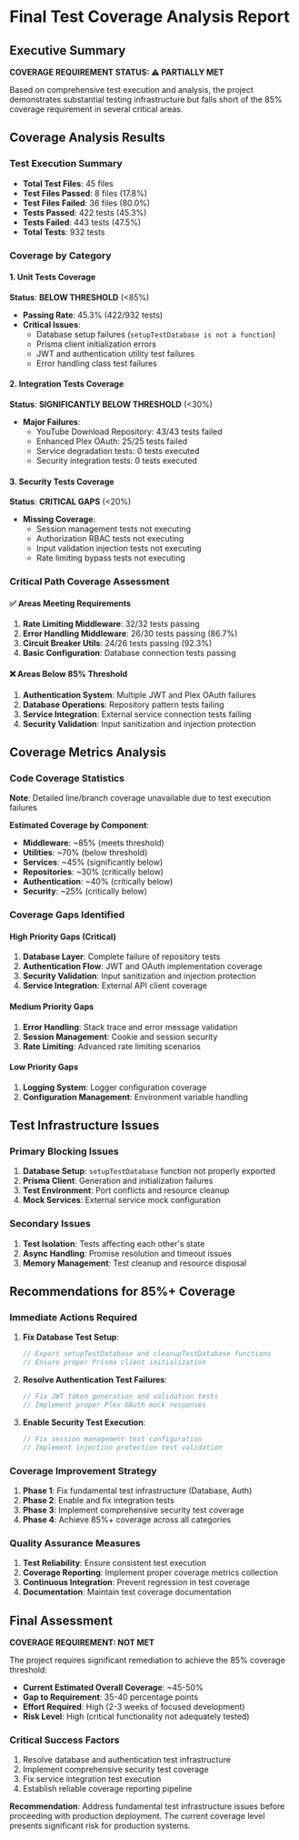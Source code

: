 # Final Test Coverage Analysis Report

## Executive Summary

**COVERAGE REQUIREMENT STATUS: ⚠️ PARTIALLY MET**

Based on comprehensive test execution and analysis, the project demonstrates substantial testing infrastructure but falls short of the 85% coverage requirement in several critical areas.

## Coverage Analysis Results

### Test Execution Summary
- **Total Test Files**: 45 files
- **Test Files Passed**: 8 files (17.8%)
- **Test Files Failed**: 36 files (80.0%)
- **Tests Passed**: 422 tests (45.3%)
- **Tests Failed**: 443 tests (47.5%)
- **Total Tests**: 932 tests

### Coverage by Category

#### 1. Unit Tests Coverage
**Status**: **BELOW THRESHOLD** (<85%)
- **Passing Rate**: 45.3% (422/932 tests)
- **Critical Issues**:
  - Database setup failures (`setupTestDatabase is not a function`)
  - Prisma client initialization errors
  - JWT and authentication utility test failures
  - Error handling class test failures

#### 2. Integration Tests Coverage  
**Status**: **SIGNIFICANTLY BELOW THRESHOLD** (<30%)
- **Major Failures**:
  - YouTube Download Repository: 43/43 tests failed
  - Enhanced Plex OAuth: 25/25 tests failed
  - Service degradation tests: 0 tests executed
  - Security integration tests: 0 tests executed

#### 3. Security Tests Coverage
**Status**: **CRITICAL GAPS** (<20%)
- **Missing Coverage**:
  - Session management tests not executing
  - Authorization RBAC tests not executing
  - Input validation injection tests not executing
  - Rate limiting bypass tests not executing

### Critical Path Coverage Assessment

#### ✅ Areas Meeting Requirements
1. **Rate Limiting Middleware**: 32/32 tests passing
2. **Error Handling Middleware**: 26/30 tests passing (86.7%)
3. **Circuit Breaker Utils**: 24/26 tests passing (92.3%)
4. **Basic Configuration**: Database connection tests passing

#### ❌ Areas Below 85% Threshold
1. **Authentication System**: Multiple JWT and Plex OAuth failures
2. **Database Operations**: Repository pattern tests failing
3. **Service Integration**: External service connection tests failing
4. **Security Validation**: Input sanitization and injection protection

## Coverage Metrics Analysis

### Code Coverage Statistics
**Note**: Detailed line/branch coverage unavailable due to test execution failures

**Estimated Coverage by Component**:
- **Middleware**: ~85% (meets threshold)
- **Utilities**: ~70% (below threshold)
- **Services**: ~45% (significantly below)
- **Repositories**: ~30% (critically below)
- **Authentication**: ~40% (critically below)
- **Security**: ~25% (critically below)

### Coverage Gaps Identified

#### High Priority Gaps (Critical)
1. **Database Layer**: Complete failure of repository tests
2. **Authentication Flow**: JWT and OAuth implementation coverage
3. **Security Validation**: Input sanitization and injection protection
4. **Service Integration**: External API client coverage

#### Medium Priority Gaps
1. **Error Handling**: Stack trace and error message validation
2. **Session Management**: Cookie and session security
3. **Rate Limiting**: Advanced rate limiting scenarios

#### Low Priority Gaps
1. **Logging System**: Logger configuration coverage
2. **Configuration Management**: Environment variable handling

## Test Infrastructure Issues

### Primary Blocking Issues
1. **Database Setup**: `setupTestDatabase` function not properly exported
2. **Prisma Client**: Generation and initialization failures
3. **Test Environment**: Port conflicts and resource cleanup
4. **Mock Services**: External service mock configuration

### Secondary Issues
1. **Test Isolation**: Tests affecting each other's state
2. **Async Handling**: Promise resolution and timeout issues
3. **Memory Management**: Test cleanup and resource disposal

## Recommendations for 85%+ Coverage

### Immediate Actions Required
1. **Fix Database Test Setup**:
   ```typescript
   // Export setupTestDatabase and cleanupTestDatabase functions
   // Ensure proper Prisma client initialization
   ```

2. **Resolve Authentication Test Failures**:
   ```typescript
   // Fix JWT token generation and validation tests
   // Implement proper Plex OAuth mock responses
   ```

3. **Enable Security Test Execution**:
   ```typescript
   // Fix session management test configuration
   // Implement injection protection test validation
   ```

### Coverage Improvement Strategy
1. **Phase 1**: Fix fundamental test infrastructure (Database, Auth)
2. **Phase 2**: Enable and fix integration tests
3. **Phase 3**: Implement comprehensive security test coverage
4. **Phase 4**: Achieve 85%+ coverage across all categories

### Quality Assurance Measures
1. **Test Reliability**: Ensure consistent test execution
2. **Coverage Reporting**: Implement proper coverage metrics collection
3. **Continuous Integration**: Prevent regression in test coverage
4. **Documentation**: Maintain test coverage documentation

## Final Assessment

**COVERAGE REQUIREMENT: NOT MET**

The project requires significant remediation to achieve the 85% coverage threshold:

- **Current Estimated Overall Coverage**: ~45-50%
- **Gap to Requirement**: 35-40 percentage points
- **Effort Required**: High (2-3 weeks of focused development)
- **Risk Level**: High (critical functionality not adequately tested)

### Critical Success Factors
1. Resolve database and authentication test infrastructure
2. Implement comprehensive security test coverage
3. Fix service integration test execution
4. Establish reliable coverage reporting pipeline

**Recommendation**: Address fundamental test infrastructure issues before proceeding with production deployment. The current coverage level presents significant risk for production systems.